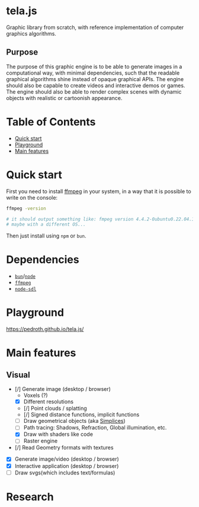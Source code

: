 # tela.js

Graphic library from scratch, with reference implementation of computer graphics algorithms.

## Purpose

The purpose of this graphic engine is to be able to generate images in a computational way, with minimal dependencies, such that the readable graphical algorithms shine instead of opaque graphical APIs. The engine should also be capable to create videos and interactive demos or games. The engine should also be able to render complex scenes with dynamic objects with realistic or cartoonish appearance.

# Table of Contents

- [Quick start](#quick-start)
- [Playground](#playground)
- [Main features](#main-features)

# Quick start

First you need to install [ffmpeg][ffmpeg] in your system, in a way that it is possible to write on the console:
```bash
ffmpeg -version 

# it should output something like: fmpeg version 4.4.2-0ubuntu0.22.04.1...
# maybe with a different OS...

```

Then just install using `npm` or `bun`.

# Dependencies

- [`bun`][bun]/[`node`][node]
- [`ffmpeg`][ffmpeg]
- [`node-sdl`][sdl]


# Playground

https://pedroth.github.io/tela.js/

# Main features

## Visual
- [/] Generate image (desktop /  browser)
	- Voxels (?)
	- [X] Different resolutions
	- [/] Point clouds / splatting
	- [/] Signed distance functions, implicit functions
	- [ ] Draw geometrical objects (aka [Simplices][simplex])
	- [ ] Path tracing: Shadows, Refraction, Global illumination, etc.
	- [X] Draw with shaders like code
	- [ ] Raster engine
- [/] Read Geometry formats with textures
- [X] Generate image/video (desktop /  browser)
- [X] Interactive application (desktop / browser)
- [ ] Draw svgs(which includes text/formulas)

# Research


[simplex]: https://en.wikipedia.org/wiki/Simplex
[ffmpeg]: https://ffmpeg.org/
[bun]: https://bun.sh/
[node]: https://nodejs.org/en
[sdl]: https://github.com/kmamal/node-sdl

